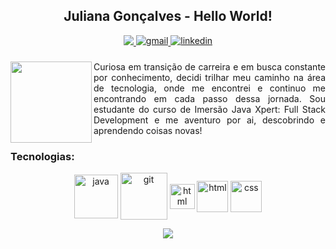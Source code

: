 <h2 align="center"> Juliana Gonçalves - Hello World! </h2>

<div align="center">

<a href="https://www.instagram.com/juuwes" alt="Instagram" target="_blank">
  <img src="https://img.shields.io/badge/-Instagram-FF007F?style=for-the-badge&labelColor=FF007F&logo=instagram&logoColor=white&link=https://www.instagram.com/juuwes">
</a>

<a href="mailto:contatosilvajuliana@gmail.com" target="_blank">
<img src="https://img.shields.io/badge/Gmail-FF0000?style=for-the-badge&logo=gmail&logoColor=white" alt="gmail" style="vertical-align:top;">
</a>

<a href="https://www.linkedin.com/in/contatosilvajuliana" target="_blank">
<img src="https://img.shields.io/badge/LinkedIn-0077B5?style=for-the-badge&logo=linkedin&logoColor=white" alt="linkedin" style="vertical-align:top;">
 </a>
</div>
<h3> </h3>
<div align="justify">
<img align="left" width="130px" src="https://user-images.githubusercontent.com/93749428/193701140-d209942e-443c-4d47-b866-f709b686e101.png"> Curiosa em transição de carreira e em busca constante por conhecimento, decidi trilhar meu caminho na área de tecnologia, onde me encontrei e continuo me encontrando em cada passo dessa jornada. Sou estudante do curso de Imersão Java Xpert: Full Stack Development e me aventuro por ai, descobrindo e aprendendo coisas novas!
</div>

<h3>Tecnologias: </h3> 
<p align="center">
<img align="center" alt="java" width="70" img src="https://cdn.jsdelivr.net/gh/devicons/devicon/icons/java/java-original-wordmark.svg">
<img align="center" alt="git" width="75" img src="https://cdn.jsdelivr.net/gh/devicons/devicon/icons/git/git-plain-wordmark.svg">
<img align="center" alt="html" width="40" img src="https://cdn.jsdelivr.net/gh/devicons/devicon/icons/javascript/javascript-plain.svg">
<img align="center" alt="html" width="50" img src="https://cdn.jsdelivr.net/gh/devicons/devicon/icons/html5/html5-plain-wordmark.svg">
<img align="center" alt="css" width="50" img src="https://cdn.jsdelivr.net/gh/devicons/devicon/icons/css3/css3-plain-wordmark.svg">



<div align="center">
  <img src="https://komarev.com/ghpvc/?username=juuwes&color=orange&style=for-the-badge">
</div>
